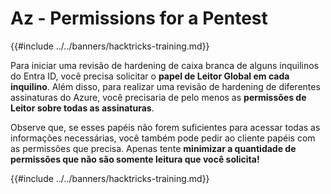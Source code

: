 # Az - Permissions for a Pentest

{{#include ../../banners/hacktricks-training.md}}

Para iniciar uma revisão de hardening de caixa branca de alguns inquilinos do Entra ID, você precisa solicitar o **papel de Leitor Global em cada inquilino**. Além disso, para realizar uma revisão de hardening de diferentes assinaturas do Azure, você precisaria de pelo menos as **permissões de Leitor sobre todas as assinaturas**.

Observe que, se esses papéis não forem suficientes para acessar todas as informações necessárias, você também pode pedir ao cliente papéis com as permissões que precisa. Apenas tente **minimizar a quantidade de permissões que não são somente leitura que você solicita!**

{{#include ../../banners/hacktricks-training.md}}
